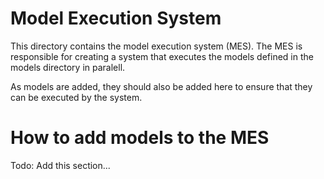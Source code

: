 # Model Execution System

This directory contains the model execution system (MES). The MES is responsible for creating a system that executes the models defined in the models directory in paralell.

As models are added, they should also be added here to ensure that they can be executed by the system.


# How to add models to the MES

Todo: Add this section...